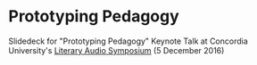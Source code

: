 # Prototyping Pedagogy 

Slidedeck for "Prototyping Pedagogy" Keynote Talk at Concordia University's [Literary Audio Symposium](http://spokenweb.ca/events/literary-audio-symposium/) (5 December 2016) 
